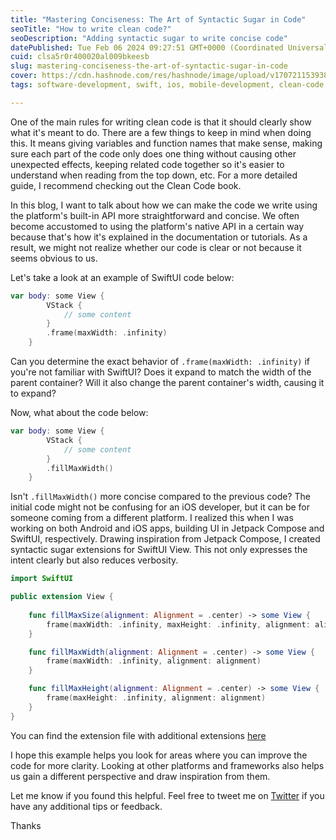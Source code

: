 ```yaml
---
title: "Mastering Conciseness: The Art of Syntactic Sugar in Code"
seoTitle: "How to write clean code?"
seoDescription: "Adding syntactic sugar to write concise code"
datePublished: Tue Feb 06 2024 09:27:51 GMT+0000 (Coordinated Universal Time)
cuid: clsa5r0r400020al009bkeesb
slug: mastering-conciseness-the-art-of-syntactic-sugar-in-code
cover: https://cdn.hashnode.com/res/hashnode/image/upload/v1707211539388/1c9be39c-7b3f-435f-a4e4-7cac4ff34e0a.png
tags: software-development, swift, ios, mobile-development, clean-code, swiftui, programming-tips

---
```


One of the main rules for writing clean code is that it should clearly show what it's meant to do. There are a few things to keep in mind when doing this. It means giving variables and function names that make sense, making sure each part of the code only does one thing without causing other unexpected effects, keeping related code together so it's easier to understand when reading from the top down, etc. For a more detailed guide, I recommend checking out the Clean Code book.

In this blog, I want to talk about how we can make the code we write using the platform's built-in API more straightforward and concise. We often become accustomed to using the platform's native API in a certain way because that's how it's explained in the documentation or tutorials. As a result, we might not realize whether our code is clear or not because it seems obvious to us.

Let's take a look at an example of SwiftUI code below:

```swift
var body: some View {
        VStack {
            // some content
        }
        .frame(maxWidth: .infinity)
    }
```

Can you determine the exact behavior of `.frame(maxWidth: .infinity)` if you're not familiar with SwiftUI? Does it expand to match the width of the parent container? Will it also change the parent container's width, causing it to expand?

  
Now, what about the code below:

```swift
var body: some View {
        VStack {
            // some content
        }
        .fillMaxWidth()
    }
```

Isn't `.fillMaxWidth()` more concise compared to the previous code? The initial code might not be confusing for an iOS developer, but it can be for someone coming from a different platform. I realized this when I was working on both Android and iOS apps, building UI in Jetpack Compose and SwiftUI, respectively. Drawing inspiration from Jetpack Compose, I created syntactic sugar extensions for SwiftUI View. This not only expresses the intent clearly but also reduces verbosity.

```swift
import SwiftUI

public extension View {
  
    func fillMaxSize(alignment: Alignment = .center) -> some View {
        frame(maxWidth: .infinity, maxHeight: .infinity, alignment: alignment)
    }

    func fillMaxWidth(alignment: Alignment = .center) -> some View {
        frame(maxWidth: .infinity, alignment: alignment)
    }

    func fillMaxHeight(alignment: Alignment = .center) -> some View {
        frame(maxHeight: .infinity, alignment: alignment)
    }
}
```

You can find the extension file with additional extensions [here](https://gist.github.com/javalnanda/1f23107bf9a7cd0888c6e3cc99c4d975)

I hope this example helps you look for areas where you can improve the code for more clarity. Looking at other platforms and frameworks also helps us gain a different perspective and draw inspiration from them.

Let me know if you found this helpful. Feel free to tweet me on [Twitter](https://twitter.com/javalnanda) if you have any additional tips or feedback.

Thanks